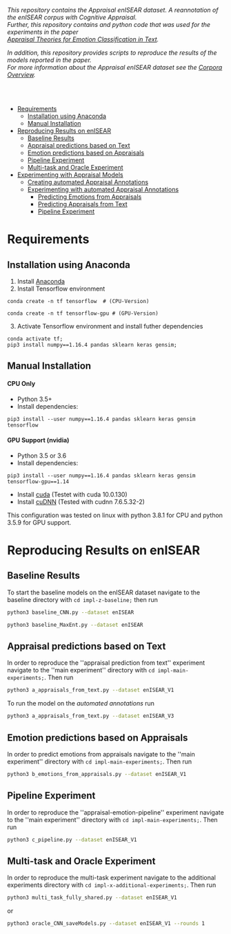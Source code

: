 *This repository contains the Appraisal enISEAR dataset. A reannotation of the enISEAR corpus with Cognitive Appraisal.*  
*Further, this repository contains and python code that was used for the experiments in the paper*  
*[Appraisal Theories for Emotion Classification in Text](https://arxiv.org/abs/2003.14155).*  

*In addition, this repository provides scripts to reproduce the results of the models reported in the paper.*  
*For more information about the Appraisal enISEAR dataset see the [Corpora Overview](corpora/CORPORA.md).*

<br>
<br>

- [Requirements](#requirements)
  * [Installation using Anaconda](#installation-using-anaconda)
  * [Manual Installation](#manual-installation)
- [Reproducing Results on enISEAR](#reproducing-results-on-enisear)
  * [Baseline Results](#baseline-results)
  * [Appraisal predictions based on Text](#appraisal-predictions-based-on-text)
  * [Emotion predictions based on Appraisals](#emotion-predictions-based-on-appraisals)
  * [Pipeline Experiment](#pipeline-experiment)
  * [Multi-task and Oracle Experiment](#multi-task-and-oracle-experiment)
- [Experimenting with Appraisal Models](#experimenting-with-appraisal-models)
  * [Creating automated Appraisal Annotations](#creating-automated-appraisal-annotations)
  * [Experimenting with automated Appraisal Annotations](#experimenting-with-automated-appraisal-annotations)
    + [Predicting Emotions from Appraisals](#predicting-emotions-from-appraisals)
    + [Predicting Appraisals from Text](#predicting-appraisals-from-text)
    + [Pipeline Experiment](#pipeline-experiment-1)

# Requirements

## Installation using Anaconda
1. Install [Anaconda](https://docs.anaconda.com/anaconda/install/)
2. Install Tensorflow environment

  ```
  conda create -n tf tensorflow  # (CPU-Version)
  ```

  ```
  conda create -n tf tensorflow-gpu # (GPU-Version)
  ```

3. Activate Tensorflow environment and install futher dependencies

  ```
  conda activate tf;
  pip3 install numpy==1.16.4 pandas sklearn keras gensim;
  ```

## Manual Installation

#### CPU Only
* Python 3.5+
* Install dependencies:
```
pip3 install --user numpy==1.16.4 pandas sklearn keras gensim tensorflow
```

#### GPU Support (nvidia)
* Python 3.5 or 3.6
* Install dependencies:
```
pip3 install --user numpy==1.16.4 pandas sklearn keras gensim tensorflow-gpu==1.14
```

* Install [cuda](https://developer.nvidia.com/cuda-downloads 'https://developer.nvidia.com/cuda-downloads') (Testet with cuda 10.0.130)
* Install [cuDNN](https://developer.nvidia.com/cudnn 'https://developer.nvidia.com/cudnn') (Tested with cudnn 7.6.5.32-2)

This configuration was tested on linux with python 3.8.1 for CPU and python 3.5.9 for GPU support.


# Reproducing Results on enISEAR

## Baseline Results
To start the baseline models on the enISEAR dataset navigate to the baseline directory with `cd impl-z-baseline;` then run
```bash
python3 baseline_CNN.py --dataset enISEAR
```
```bash
python3 baseline_MaxEnt.py --dataset enISEAR
```

## Appraisal predictions based on Text
In order to reproduce the ''appraisal prediction from text'' experiment navigate to the ''main experiment'' directory with `cd impl-main-experiments;`. Then run
```bash
python3 a_appraisals_from_text.py --dataset enISEAR_V1
```

To run the model on the *automated annotations* run
```bash
python3 a_appraisals_from_text.py --dataset enISEAR_V3
```

## Emotion predictions based on Appraisals
In order to predict emotions from appraisals navigate to the ''main experiment'' directory with `cd impl-main-experiments;`. Then run
```bash
python3 b_emotions_from_appraisals.py --dataset enISEAR_V1
```

## Pipeline Experiment
In order to reproduce the ''appraisal-emotion-pipeline'' experiment navigate to the ''main experiment'' directory with `cd impl-main-experiments;`. Then run
```bash
python3 c_pipeline.py --dataset enISEAR_V1
```

## Multi-task and Oracle Experiment
In order to reproduce the multi-task experiment navigate to the additional experiments directory with `cd impl-x-additional-experiments;`. Then run
```bash
python3 multi_task_fully_shared.py --dataset enISEAR_V1
```
or
```bash
python3 oracle_CNN_saveModels.py --dataset enISEAR_V1 --rounds 1
```
